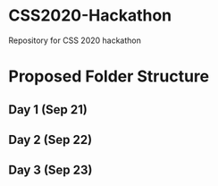 # CSS2020-Hackathon
Repository for CSS 2020 hackathon

# Proposed Folder Structure



## Day 1 (Sep 21) 

## Day 2 (Sep 22)

## Day 3 (Sep 23)


